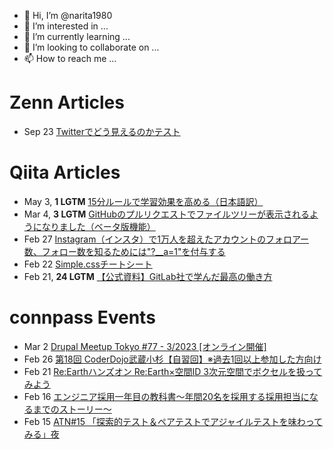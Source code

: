 - 👋 Hi, I’m @narita1980
- 👀 I’m interested in ...
- 🌱 I’m currently learning ...
- 💞️ I’m looking to collaborate on ...
- 📫 How to reach me ...

# Zenn Articles

<!-- profile updater begin: zenn -->
- Sep 23 [Twitterでどう見えるのかテスト](https://zenn.dev/narita1980/articles/cbb21f8d7f785752d6ac)
<!-- profile updater end: zenn -->

# Qiita Articles

<!-- profile updater begin: qiita -->
- May 3, **1 LGTM** [15分ルールで学習効果を高める（日本語訳）](https://qiita.com/narita1980/items/d0ad5246344fc6e4380f)
- Mar 4, **3 LGTM** [GitHubのプルリクエストでファイルツリーが表示されるようになりました（ベータ版機能）](https://qiita.com/narita1980/items/bee2c5232342a51e0415)
- Feb 27 [Instagram（インスタ）で1万人を超えたアカウントのフォロアー数、フォロー数を知るためには"?__a=1"を付与する](https://qiita.com/narita1980/items/630b7014fa893461b991)
- Feb 22 [Simple.cssチートシート](https://qiita.com/narita1980/items/fd2ccf0e91944aab9fd5)
- Feb 21, **24 LGTM** [【公式資料】GitLab社で学んだ最高の働き方](https://qiita.com/narita1980/items/d7d142c2bb6312cb9ad6)
<!-- profile updater end: qiita -->

# connpass Events

<!-- profile updater begin: connpass -->
- Mar 2 [Drupal Meetup Tokyo #77 - 3/2023 [オンライン開催]](https://drupal-tokyo.connpass.com/event/274255/)
- Feb 26 [第18回 CoderDojo武蔵小杉【自習回】※過去1回以上参加した方向け](https://coderdojo-musashikosugi.connpass.com/event/274288/)
- Feb 21 [Re:Earthハンズオン Re:Earth×空間ID 3次元空間でボクセルを扱ってみよう](https://reearth.connpass.com/event/274287/)
- Feb 16 [エンジニア採用一年目の教科書〜年間20名を採用する採用担当になるまでのストーリー〜](https://lapras.connpass.com/event/274072/)
- Feb 15 [ATN#15 「探索的テスト＆ペアテストでアジャイルテストを味わってみる」夜](https://wingarc1st-spqi.connpass.com/event/273087/)
<!-- profile updater end: connpass -->

<!---
narita1980/narita1980 is a ✨ special ✨ repository because its `README.md` (this file) appears on your GitHub profile.
You can click the Preview link to take a look at your changes.
--->
